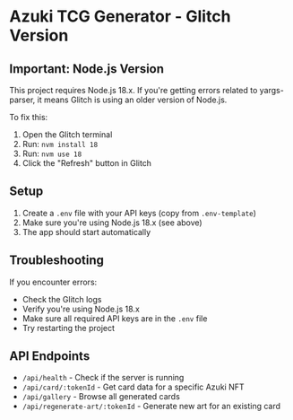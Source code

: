# Azuki TCG Generator - Glitch Version

## Important: Node.js Version

This project requires Node.js 18.x. If you're getting errors related to yargs-parser, it means Glitch is using an older version of Node.js.

To fix this:
1. Open the Glitch terminal
2. Run: `nvm install 18`
3. Run: `nvm use 18`
4. Click the "Refresh" button in Glitch

## Setup

1. Create a `.env` file with your API keys (copy from `.env-template`)
2. Make sure you're using Node.js 18.x (see above)
3. The app should start automatically

## Troubleshooting

If you encounter errors:
- Check the Glitch logs
- Verify you're using Node.js 18.x
- Make sure all required API keys are in the `.env` file
- Try restarting the project

## API Endpoints

- `/api/health` - Check if the server is running
- `/api/card/:tokenId` - Get card data for a specific Azuki NFT
- `/api/gallery` - Browse all generated cards
- `/api/regenerate-art/:tokenId` - Generate new art for an existing card